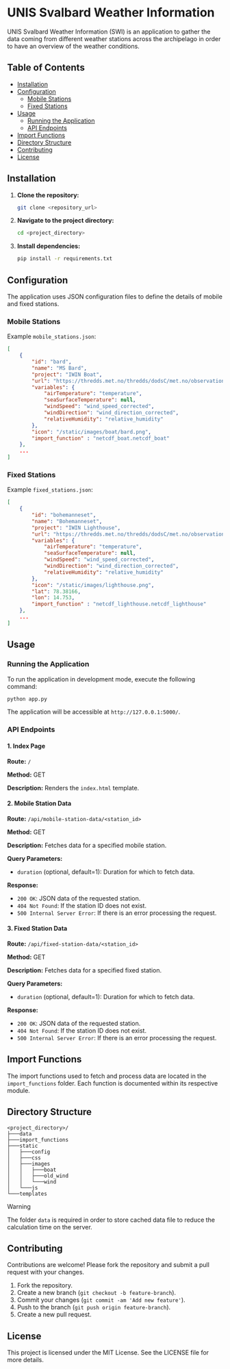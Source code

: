 # UNIS Svalbard Weather Information

UNIS Svalbard Weather Information (SWI) is an application to gather the data coming from different weather stations across the archipelago in order to have an overview of the weather conditions.

## Table of Contents

- [Installation](#installation)
- [Configuration](#configuration)
  - [Mobile Stations](#mobile-stations)
  - [Fixed Stations](#fixed-stations)
- [Usage](#usage)
  - [Running the Application](#running-the-application)
  - [API Endpoints](#api-endpoints)
- [Import Functions](#import-functions)
- [Directory Structure](#directory-structure)
- [Contributing](#contributing)
- [License](#license)

## Installation

1. **Clone the repository:**

    ```bash
    git clone <repository_url>
    ```

2. **Navigate to the project directory:**

    ```bash
    cd <project_directory>
    ```

3. **Install dependencies:**

    ```bash
    pip install -r requirements.txt
    ```

## Configuration

The application uses JSON configuration files to define the details of mobile and fixed stations.

### Mobile Stations

Example `mobile_stations.json`:

```json
[
    {
        "id": "bard",
        "name": "MS Bard",
        "project": "IWIN Boat",
        "url": "https://thredds.met.no/thredds/dodsC/met.no/observations/unis/mobile_AWS_MSBard/10min/%Y/%m/mobile_AWS_MSBard_Table_10min_%Y%m%d.nc",
        "variables": {
            "airTemperature": "temperature",
            "seaSurfaceTemperature": null,
            "windSpeed": "wind_speed_corrected",
            "windDirection": "wind_direction_corrected",
            "relativeHumidity": "relative_humidity"
        },
        "icon": "/static/images/boat/bard.png",
        "import_function" : "netcdf_boat.netcdf_boat"
    },
    ...
]
```

### Fixed Stations

Example `fixed_stations.json`:

```json
[
    {
        "id": "bohemanneset",
        "name": "Bohemanneset",
        "project": "IWIN Lighthouse",
        "url": "https://thredds.met.no/thredds/dodsC/met.no/observations/unis/lighthouse_AWS_Bohemanneset/10min/%Y/%m/lighthouse_AWS_Bohemanneset_Table_10min_%Y%m%d.nc",
        "variables": {
            "airTemperature": "temperature",
            "seaSurfaceTemperature": null,
            "windSpeed": "wind_speed_corrected",
            "windDirection": "wind_direction_corrected",
            "relativeHumidity": "relative_humidity"
        },
        "icon": "/static/images/lighthouse.png",
        "lat": 78.38166,
        "lon": 14.753,
        "import_function" : "netcdf_lighthouse.netcdf_lighthouse"
    },
    ...
]
```

## Usage

### Running the Application

To run the application in development mode, execute the following command:

```bash
python app.py
```

The application will be accessible at `http://127.0.0.1:5000/`.

### API Endpoints

#### 1. Index Page

**Route:** `/`

**Method:** GET

**Description:** Renders the `index.html` template.

#### 2. Mobile Station Data

**Route:** `/api/mobile-station-data/<station_id>`

**Method:** GET

**Description:** Fetches data for a specified mobile station.

**Query Parameters:**
- `duration` (optional, default=1): Duration for which to fetch data.

**Response:**
- `200 OK`: JSON data of the requested station.
- `404 Not Found`: If the station ID does not exist.
- `500 Internal Server Error`: If there is an error processing the request.

#### 3. Fixed Station Data

**Route:** `/api/fixed-station-data/<station_id>`

**Method:** GET

**Description:** Fetches data for a specified fixed station.

**Query Parameters:**
- `duration` (optional, default=1): Duration for which to fetch data.

**Response:**
- `200 OK`: JSON data of the requested station.
- `404 Not Found`: If the station ID does not exist.
- `500 Internal Server Error`: If there is an error processing the request.

## Import Functions

The import functions used to fetch and process data are located in the `import_functions` folder. Each function is documented within its respective module.

## Directory Structure

```plaintext
<project_directory>/
├───data
├───import_functions
├───static
│   ├───config
│   ├───css
│   ├───images
│   │   ├───boat
│   │   ├───old_wind
│   │   └───wind
│   └───js
└───templates
```

>[!WARNING] 
>The folder ```data``` is required in order to store cached data file to reduce the calculation time on the server.

## Contributing

Contributions are welcome! Please fork the repository and submit a pull request with your changes.

1. Fork the repository.
2. Create a new branch (`git checkout -b feature-branch`).
3. Commit your changes (`git commit -am 'Add new feature'`).
4. Push to the branch (`git push origin feature-branch`).
5. Create a new pull request.

## License

This project is licensed under the MIT License. See the LICENSE file for more details.
